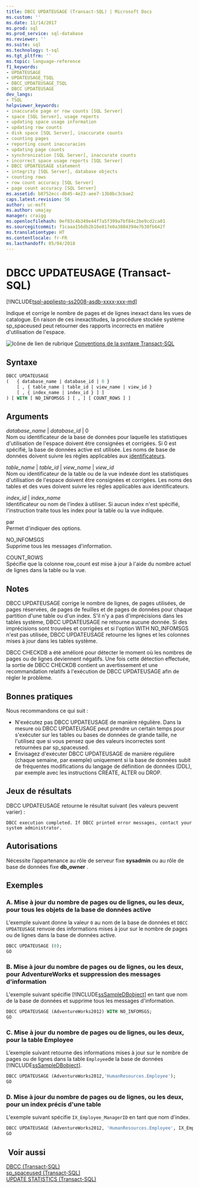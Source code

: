 ```yaml
---
title: DBCC UPDATEUSAGE (Transact-SQL) | Microsoft Docs
ms.custom: ''
ms.date: 11/14/2017
ms.prod: sql
ms.prod_service: sql-database
ms.reviewer: ''
ms.suite: sql
ms.technology: t-sql
ms.tgt_pltfrm: ''
ms.topic: language-reference
f1_keywords:
- UPDATEUSAGE
- UPDATEUSAGE_TSQL
- DBCC_UPDATEUSAGE_TSQL
- DBCC UPDATEUSAGE
dev_langs:
- TSQL
helpviewer_keywords:
- inaccurate page or row counts [SQL Server]
- space [SQL Server], usage reports
- updating space usage information
- updating row counts
- disk space [SQL Server], inaccurate counts
- counting pages
- reporting count inaccuracies
- updating page counts
- synchronization [SQL Server], inaccurate counts
- incorrect space usage reports [SQL Server]
- DBCC UPDATEUSAGE statement
- integrity [SQL Server], database objects
- counting rows
- row count accuracy [SQL Server]
- page count accuracy [SQL Server]
ms.assetid: b8752ecc-db45-4e23-aee7-13b8bc3cbae2
caps.latest.revision: 56
author: uc-msft
ms.author: umajay
manager: craigg
ms.openlocfilehash: 0ef83c4b349e44f7a5f399a7bf84c2be9cd2ca01
ms.sourcegitcommit: f1caaa156db2b16e817e0a3884394e7b30fb642f
ms.translationtype: HT
ms.contentlocale: fr-FR
ms.lasthandoff: 05/04/2018
---
```

# <a name="dbcc-updateusage-transact-sql"></a>DBCC UPDATEUSAGE (Transact-SQL)
[!INCLUDE[tsql-appliesto-ss2008-asdb-xxxx-xxx-md](../../includes/tsql-appliesto-ss2008-asdb-xxxx-xxx-md.md)]

Indique et corrige le nombre de pages et de lignes inexact dans les vues de catalogue. En raison de ces inexactitudes, la procédure stockée système sp_spaceused peut retourner des rapports incorrects en matière d'utilisation de l'espace.
  
![Icône de lien de rubrique](../../database-engine/configure-windows/media/topic-link.gif "Icône lien de rubrique") [Conventions de la syntaxe Transact-SQL](../../t-sql/language-elements/transact-sql-syntax-conventions-transact-sql.md)
  
## <a name="syntax"></a>Syntaxe  
  
```sql
DBCC UPDATEUSAGE   
(   { database_name | database_id | 0 }   
    [ , { table_name | table_id | view_name | view_id }   
    [ , { index_name | index_id } ] ]   
) [ WITH [ NO_INFOMSGS ] [ , ] [ COUNT_ROWS ] ]   
```  
  
## <a name="arguments"></a>Arguments  
*database_name* | *database_id* | 0  
Nom ou identificateur de la base de données pour laquelle les statistiques d'utilisation de l'espace doivent être consignées et corrigées. Si 0 est spécifié, la base de données active est utilisée. Les noms de base de données doivent suivre les règles applicables aux [identificateurs](../../relational-databases/databases/database-identifiers.md).  
  
*table_name* | *table_id* | *view_name* | *view_id*  
Nom ou identificateur de la table ou de la vue indexée dont les statistiques d'utilisation de l'espace doivent être consignées et corrigées. Les noms des tables et des vues doivent suivre les règles applicables aux identificateurs.  
  
*index_id* | *index_name*  
Identificateur ou nom de l'index à utiliser. Si aucun index n'est spécifié, l'instruction traite tous les index pour la table ou la vue indiquée.  
  
par  
Permet d'indiquer des options.  
  
NO_INFOMSGS  
Supprime tous les messages d'information.  
  
COUNT_ROWS  
Spécifie que la colonne row_count est mise à jour à l'aide du nombre actuel de lignes dans la table ou la vue.  
  
## <a name="remarks"></a>Notes   
DBCC UPDATEUSAGE corrige le nombre de lignes, de pages utilisées, de pages réservées, de pages de feuilles et de pages de données pour chaque partition d'une table ou d'un index. S'il n'y a pas d'imprécisions dans les tables système, DBCC UPDATEUSAGE ne retourne aucune donnée. Si des imprécisions sont trouvées et corrigées et si l'option WITH NO_INFOMSGS n'est pas utilisée, DBCC UPDATEUSAGE retourne les lignes et les colonnes mises à jour dans les tables système.
  
DBCC CHECKDB a été amélioré pour détecter le moment où les nombres de pages ou de lignes deviennent négatifs. Une fois cette détection effectuée, la sortie de DBCC CHECKDB contient un avertissement et une recommandation relatifs à l'exécution de DBCC UPDATEUSAGE afin de régler le problème.
  
## <a name="best-practices"></a>Bonnes pratiques  
Nous recommandons ce qui suit :
-   N'exécutez pas DBCC UPDATEUSAGE de manière régulière. Dans la mesure où DBCC UPDATEUSAGE peut prendre un certain temps pour s'exécuter sur les tables ou bases de données de grande taille, ne l'utilisez que si vous pensez que des valeurs incorrectes sont retournées par sp_spaceused.
-   Envisagez d'exécuter DBCC UPDATEUSAGE de manière régulière (chaque semaine, par exemple) uniquement si la base de données subit de fréquentes modifications du langage de définition de données (DDL), par exemple avec les instructions CREATE, ALTER ou DROP.  
  
## <a name="result-sets"></a>Jeux de résultats  
DBCC UPDATEUSAGE retourne le résultat suivant (les valeurs peuvent varier) :
  
`DBCC execution completed. If DBCC printed error messages, contact your system administrator.`
  
## <a name="permissions"></a>Autorisations  
Nécessite l’appartenance au rôle de serveur fixe **sysadmin** ou au rôle de base de données fixe **db_owner** .
  
## <a name="examples"></a>Exemples  
  
### <a name="a-updating-page-or-row-counts-or-both-for-all-objects-in-the-current-database"></a>A. Mise à jour du nombre de pages ou de lignes, ou les deux, pour tous les objets de la base de données active  
L'exemple suivant donne la valeur `0` au nom de la base de données et `DBCC UPDATEUSAGE` renvoie des informations mises à jour sur le nombre de pages ou de lignes dans la base de données active.
  
```sql
DBCC UPDATEUSAGE (0);  
GO  
```  
  
### <a name="b-updating-page-or-row-counts-or-both-for-adventureworks-and-suppressing-informational-messages"></a>B. Mise à jour du nombre de pages ou de lignes, ou les deux, pour AdventureWorks et suppression des messages d'information  
L'exemple suivant spécifie [!INCLUDE[ssSampleDBobject](../../includes/sssampledbobject-md.md)] en tant que nom de la base de données et supprime tous les messages d'information.
  
```sql
DBCC UPDATEUSAGE (AdventureWorks2012) WITH NO_INFOMSGS;   
GO  
```  
  
### <a name="c-updating-page-or-row-counts-or-both-for-the-employee-table"></a>C. Mise à jour du nombre de pages ou de lignes, ou les deux, pour la table Employee  
L’exemple suivant retourne des informations mises à jour sur le nombre de pages ou de lignes dans la table `Employee`de la base de données [!INCLUDE[ssSampleDBobject](../../includes/sssampledbobject-md.md)].
  
```sql
DBCC UPDATEUSAGE (AdventureWorks2012,'HumanResources.Employee');  
GO  
```  
  
### <a name="d-updating-page-or-row-counts-or-both-for-a-specific-index-in-a-table"></a>D. Mise à jour du nombre de pages ou de lignes, ou les deux, pour un index précis d'une table  
 L'exemple suivant spécifie `IX_Employee_ManagerID` en tant que nom d'index.  
  
```sql
DBCC UPDATEUSAGE (AdventureWorks2012, 'HumanResources.Employee', IX_Employee_OrganizationLevel_OrganizationNode);  
GO  
```  
  
## <a name="see-also"></a> Voir aussi  
[DBCC &#40;Transact-SQL&#41;](../../t-sql/database-console-commands/dbcc-transact-sql.md)  
[sp_spaceused &#40;Transact-SQL&#41;](../../relational-databases/system-stored-procedures/sp-spaceused-transact-sql.md)  
[UPDATE STATISTICS &#40;Transact-SQL&#41;](../../t-sql/statements/update-statistics-transact-sql.md)
  
  
